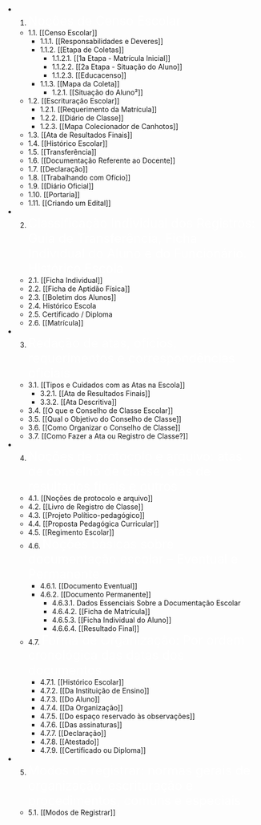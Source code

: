 - 1. <span style="color: white; font-size:25px">Noções de Censo Escolar</span>
	- 1.1. [[Censo Escolar]]
		- 1.1.1. [[Responsabilidades e Deveres]]
		- 1.1.2. [[Etapa de Coletas]]
			- 1.1.2.1. [[1a Etapa - Matrícula Inicial]]
			- 1.1.2.2. [[2a Etapa - Situação do Aluno]]
			- 1.1.2.3. [[Educacenso]]
		- 1.1.3. [[Mapa da Coleta]]
			- 1.2.1. [[Situação do Aluno²]]
	- 1.2. [[Escrituração Escolar]]
		- 1.2.1. [[Requerimento da Matrícula]]
		- 1.2.2. [[Diário de Classe]]
		- 1.2.3. [[Mapa Colecionador de Canhotos]]
	- 1.3. [[Ata de Resultados Finais]]
	* 1.4. [[Histórico Escolar]]
	- 1.5. [[Transferência]]
	- 1.6. [[Documentação Referente ao Docente]]
	- 1.7. [[Declaração]]
	- 1.8. [[Trabalhando com Ofício]]
	- 1.9. [[Diário Oficial]]
	- 1.10. [[Portaria]]
	- 1.11. [[Criando um Edital]]
- 2. <span style="color: white; font-size:25px">Classificação Individual dos Registros: Guia de Transferência, Ficha Individual do Aluno e do Funcionário. Histórico Escola</span>
	- 2.1. [[Ficha Individual]]
	- 2.2. [[Ficha de Aptidão Física]]
	- 2.3. [[Boletim dos Alunos]]
	- 2.4. Histórico Escola
	- 2.5. Certificado / Diploma
	- 2.6. [[Matrícula]] 
- 3. <span style="color: white; font-size:25px">Redação de atas, ofícios, requerimentos e correspondências oficiais</span>
	- 3.1. [[Tipos e Cuidados com as Atas na Escola]]
		- 3.2.1. [[Ata de Resultados Finais]]
		- 3.3.2. [[Ata Descritiva]]
	- 3.4. [[O que e Conselho de Classe Escolar]]
	- 3.5. [[Qual o Objetivo do Conselho de Classe]]
	- 3.6. [[Como Organizar o Conselho de Classe]]
	- 3.7. [[Como Fazer a Ata ou Registro de Classe?]]
- 4. <span style="color: white; font-size:25px">Noções de protocolo e arquivo: atas de conselho de classe, atas de resultados finais e outros</span>
	- 4.1. [[Noções de protocolo e arquivo]]
	- 4.2. [[Livro de Registro de Classe]]
	- 4.3. [[Projeto Político-pedagógico]]
	- 4.4. [[Proposta Pedagógica Curricular]]
	- 4.5. [[Regimento Escolar]]
	- 4.6. <span style="color: white; font-size:25px">Noções básicas sobre documentação escolar – Eventual e Permanente</span>
		- 4.6.1. [[Documento Eventual]]
		- 4.6.2. [[Documento Permanente]]
			- 4.6.3.1. Dados Essenciais Sobre a Documentação Escolar
			- 4.6.4.2. [[Ficha de Matrícula]]
			- 4.6.5.3. [[Ficha Individual do Aluno]]
			- 4.6.6.4. [[Resultado Final]]
	- 4.7. <span style="color: white; font-size:25px">Forma de Organização: Por ordem cronológica das datas dos documentos</span>
		- 4.7.1. [[Histórico Escolar]]
		- 4.7.2. [[Da Instituição de Ensino]]
		- 4.7.3. [[Do Aluno]]
		- 4.7.4. [[Da Organização]]
		- 4.7.5. [[Do espaço reservado às observações]]
		- 4.7.6. [[Das assinaturas]]
		- 4.7.7. [[Declaração]]
		- 4.7.8. [[Atestado]]
		- 4.7.9. [[Certificado ou Diploma]]
- 5.  <span style="color: white; font-size:25px">Modos de registrar: normas gerais de organização, escrituração e procedimentos, comuns e especiais</span>
	- 5.1. [[Modos de Registrar]]